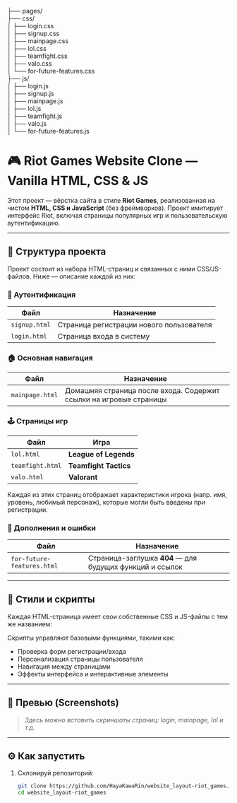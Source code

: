 ├── pages/  
    ├── css/  
    │ ├── login.css  
    │ ├── signup.css  
    │ ├── mainpage.css  
    │ ├── lol.css  
    │ ├── teamfight.css  
    │ ├── valo.css  
    │ └── for-future-features.css  
    ├── js/  
    │ ├── login.js  
    │ ├── signup.js  
    │ ├── mainpage.js  
    │ ├── lol.js  
    │ ├── teamfight.js  
    │ ├── valo.js  
    │ └── for-future-features.js  


# 🎮 Riot Games Website Clone — Vanilla HTML, CSS & JS

Этот проект — вёрстка сайта в стиле **Riot Games**, реализованная на чистом **HTML, CSS и JavaScript** (без фреймворков). Проект имитирует интерфейс Riot, включая страницы популярных игр и пользовательскую аутентификацию.

---

## 📄 Структура проекта

Проект состоит из набора HTML-страниц и связанных с ними CSS/JS-файлов. Ниже — описание каждой из них:

### 🔐 Аутентификация
| Файл | Назначение |
|------|------------|
| `signup.html` | Страница регистрации нового пользователя |
| `login.html` | Страница входа в систему |

### 🏠 Основная навигация
| Файл | Назначение |
|------|------------|
| `mainpage.html` | Домашняя страница после входа. Содержит ссылки на игровые страницы |

### 🕹️ Страницы игр
| Файл | Игра |
|------|------|
| `lol.html` | **League of Legends** |
| `teamfight.html` | **Teamfight Tactics** |
| `valo.html` | **Valorant** |

Каждая из этих страниц отображает характеристики игрока (напр. имя, уровень, любимый персонаж), которые могли быть введены при регистрации.

### 🔧 Дополнения и ошибки
| Файл | Назначение |
|------|------------|
| `for-future-features.html` | Страница-заглушка **404** — для будущих функций и ссылок |

---

## 🎨 Стили и скрипты

Каждая HTML-страница имеет свои собственные CSS и JS-файлы с тем же названием:


Скрипты управляют базовыми функциями, такими как:

- Проверка форм регистрации/входа
- Персонализация страницы пользователя
- Навигация между страницами
- Эффекты интерфейса и интерактивные элементы

---

## 📸 Превью (Screenshots)

> _Здесь можно вставить скриншоты страниц: login, mainpage, lol и т.д._

---

## ⚙️ Как запустить

1. Склонируй репозиторий:
   ```bash
   git clone https://github.com/HayaKawaRin/website_layout-riot_games.git
   cd website_layout-riot_games
